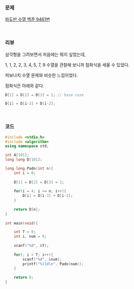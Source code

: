### 문제

[파도반 수열 백준 9461번](https://www.acmicpc.net/problem/9461)

</br>

### 리뷰

삼각형을 그려보면서 처음에는 뭐지 싶었는데, 

1, 1, 2, 2, 3, 4, 5, 7, 9  수열을 관찰해 보니까 점화식을 세울 수 있었다. 

피보나치 수열 문제와 비슷한 느낌이었다. 

점화식은 아래와 같다. 

```c++
D[1] = D[2] = D[3] = 1; // base case

D[i] = D[i-3] + D[i-2];
```



</br>

###  **코드**

```c++
#include <stdio.h>
#include <algorithm>
using namespace std;

int A[101];
long long D[101];

long long Pado(int n){
	int i = 0;
	
	D[1] = D[2] = D[3] = 1;
	
	for(i = 4; i <= n; i++){
		D[i] = D[i-3] + D[i-2];
	}
	
	return D[n];	
} 
 
int main(void){

	int T = 0;
	int i, num = 0;
	
	scanf("%d", &T);
	
	for(; i < T; i++){
		scanf("%d", &num);
		printf("%lld\n", Pado(num));
	}
 
	return 0;
}
```



